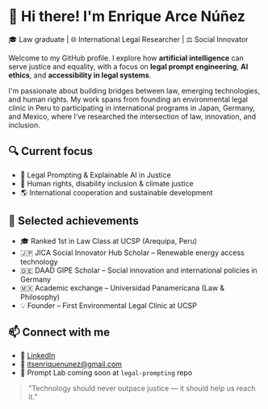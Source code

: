 # 👋 Hi there! I'm Enrique Arce Núñez

🎓 Law graduate | 🌐 International Legal Researcher | ⚖️ Social Innovator

Welcome to my GitHub profile. I explore how **artificial intelligence** can serve justice and equality, with a focus on **legal prompt engineering**, **AI ethics**, and **accessibility in legal systems**.

I'm passionate about building bridges between law, emerging technologies, and human rights. My work spans from founding an environmental legal clinic in Peru to participating in international programs in Japan, Germany, and Mexico, where I’ve researched the intersection of law, innovation, and inclusion.

## 🔍 Current focus

* 🧠 Legal Prompting & Explainable AI in Justice
* 🌱 Human rights, disability inclusion & climate justice
* 🌎 International cooperation and sustainable development

## 🚀 Selected achievements

* 🎓 Ranked 1st in Law Class at UCSP (Arequipa, Peru)
* 🇯🇵 JICA Social Innovator Hub Scholar – Renewable energy access technology
* 🇩🇪 DAAD GIPE Scholar – Social innovation and international policies in Germany
* 🇲🇽 Academic exchange – Universidad Panamericana (Law & Philosophy)
* 💡 Founder – First Environmental Legal Clinic at UCSP

## 📫 Connect with me

- 🔗 [LinkedIn](https://www.linkedin.com/in/enriqueanunez)
- 📧 [itsenriquenunez@gmail.com](mailto:itsenriquenunez@gmail.com)
- 🧪 Prompt Lab coming soon at `legal-prompting` repo

> "Technology should never outpace justice — it should help us reach it."
